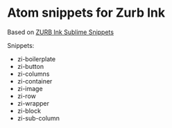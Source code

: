 
# Atom snippets for Zurb Ink

Based on [ZURB Ink Sublime Snippets](https://github.com/christianrojas/zurb-ink-sublime-snippets)

Snippets:
- zi-boilerplate
- zi-button
- zi-columns
- zi-container
- zi-image
- zi-row
- zi-wrapper
- zi-block
- zi-sub-column
